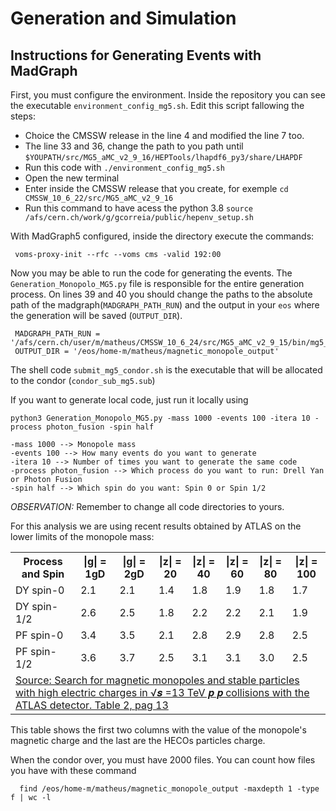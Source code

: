 # Generation and Simulation

## Instructions for Generating Events with MadGraph

First, you must configure the environment. Inside the repository you can see the executable `environment_config_mg5.sh`.
Edit this script fallowing the steps:
* Choice the CMSSW release in the line 4 and modified the line 7 too.
* The line 33 and 36, change the path to you path until `$YOUPATH/src/MG5_aMC_v2_9_16/HEPTools/lhapdf6_py3/share/LHAPDF`
* Run this code with `./environment_config_mg5.sh`
* Open the new terminal
* Enter inside the CMSSW release that you create, for exemple `cd CMSSW_10_6_22/src/MG5_aMC_v2_9_16`
* Run this command to have acess the python 3.8 `source /afs/cern.ch/work/g/gcorreia/public/hepenv_setup.sh`
   
With MadGraph5 configured, inside the directory execute the commands:

    
     voms-proxy-init --rfc --voms cms -valid 192:00

Now you may be able to run the code for generating the events.
The `Generation_Monopolo_MG5.py` file is responsible for the entire generation process. On lines 39 and 40 you should change the paths to the absolute path of the madgraph(`MADGRAPH_PATH_RUN`) and the output in your `eos` where the generation will be saved (`OUTPUT_DIR`).

    
     MADGRAPH_PATH_RUN = '/afs/cern.ch/user/m/matheus/CMSSW_10_6_24/src/MG5_aMC_v2_9_15/bin/mg5_aMC'
     OUTPUT_DIR = '/eos/home-m/matheus/magnetic_monopole_output'

The shell code `submit_mg5_condor.sh` is the executable that will be allocated to the condor (`condor_sub_mg5.sub`)

If you want to generate local code, just run it locally using

   
    python3 Generation_Monopolo_MG5.py -mass 1000 -events 100 -itera 10 -process photon_fusion -spin half

    -mass 1000 --> Monopole mass
    -events 100 --> How many events do you want to generate
    -itera 10 --> Number of times you want to generate the same code
    -process photon_fusion --> Which process do you want to run: Drell Yan or Photon Fusion
    -spin half --> Which spin do you want: Spin 0 or Spin 1/2


*OBSERVATION:* Remember to change all code directories to yours.

For this analysis we are using recent results obtained by ATLAS on the lower limits of the monopole mass:
                
<table>
    <tr>
        <th>Process and Spin</th>
        <th>|g| = 1gD</th>
        <th>|g| = 2gD</th>
        <th>|z| = 20</th>
        <th>|z| = 40</th>
        <th>|z| = 60</th>
        <th>|z| = 80</th>
        <th>|z| = 100</th>
    </tr>
    <tr>
        <td>DY spin-0</td>
        <td>2.1</td>
        <td>2.1</td>
        <td>1.4</td>
        <td>1.8</td>
        <td>1.9</td>
        <td>1.8</td>
        <td>1.7</td>
    </tr>
    <tr>
        <td>DY spin-1/2</td>
        <td>2.6</td>
        <td>2.5</td>
        <td>1.8</td>
        <td>2.2</td>
        <td>2.2</td>
        <td>2.1</td>
        <td>1.9</td>
    </tr>
    <tr>
        <td>PF spin-0</td>
        <td>3.4</td>
        <td>3.5</td>
        <td>2.1</td>
        <td>2.8</td>
        <td>2.9</td>
        <td>2.8</td>
        <td>2.5</td>
    </tr>
    <tr>
        <td>PF spin-1/2</td>
        <td>3.6</td>
        <td>3.7</td>
        <td>2.5</td>
        <td>3.1</td>
        <td>3.1</td>
        <td>3.0</td>
        <td>2.5</td>
    </tr>
    <tr>
        <td colspan="8"><a href="https://arxiv.org/pdf/2308.04835.pdf">Source: Search for magnetic monopoles and stable particles
with high electric charges in √𝒔 =13 TeV 𝒑 𝒑 collisions with the ATLAS detector. Table 2, pag 13</a></td>
    </tr>
</table>

This table shows the first two columns with the value of the monopole's magnetic charge and the last are the HECOs particles charge.

When the condor over, you must have 2000 files. You can count how files you have with these command 
      
      find /eos/home-m/matheus/magnetic_monopole_output -maxdepth 1 -type f | wc -l

